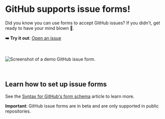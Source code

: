 # GitHub supports issue forms!

Did you know you can use forms to accept GitHub issues? If you didn't, get ready to have your mind blown 🤯.

**➡️ Try it out**: [Open an issue](https://github.com/angeloashmore/github-issue-forms/issues/new?assignees=&labels=&template=demo.yml)

&nbsp;

<img src="https://user-images.githubusercontent.com/8601064/186983227-b1039084-3c67-43e7-a1fc-c7b8870bbb61.png" alt="Screenshot of a demo GitHub issue form." />

&nbsp;

## Learn how to set up issue forms

See the [Syntax for GitHub's form schema](https://docs.github.com/en/communities/using-templates-to-encourage-useful-issues-and-pull-requests/syntax-for-githubs-form-schema) article to learn more.

**Important**: GitHub issue forms are in beta and are only supported in public repositories.
